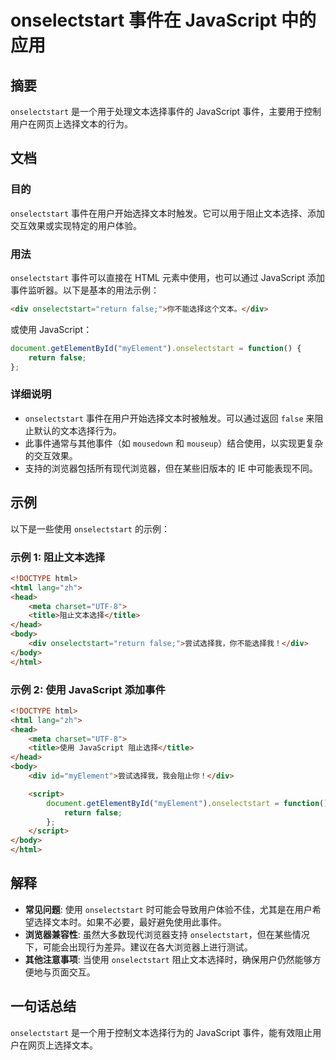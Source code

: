 <!--
Meta Description: # onselectstart 事件在 JavaScript 中的应用 ## 摘要 `onselectstart` 是一个用于处理文本选择事件的 JavaScript 事件，主要用于控制用户在网页上选择文本的行为。 ## 文档 ### 目的 `onselectstart` 事件在用户开始选择文本时触...
Meta Keywords: onselectstart, html, javascript, div, false
-->

# onselectstart 事件在 JavaScript 中的应用

## 摘要
`onselectstart` 是一个用于处理文本选择事件的 JavaScript 事件，主要用于控制用户在网页上选择文本的行为。

## 文档
### 目的
`onselectstart` 事件在用户开始选择文本时触发。它可以用于阻止文本选择、添加交互效果或实现特定的用户体验。

### 用法
`onselectstart` 事件可以直接在 HTML 元素中使用，也可以通过 JavaScript 添加事件监听器。以下是基本的用法示例：

```html
<div onselectstart="return false;">你不能选择这个文本。</div>
```

或使用 JavaScript：

```javascript
document.getElementById("myElement").onselectstart = function() {
    return false;
};
```

### 详细说明
- `onselectstart` 事件在用户开始选择文本时被触发。可以通过返回 `false` 来阻止默认的文本选择行为。
- 此事件通常与其他事件（如 `mousedown` 和 `mouseup`）结合使用，以实现更复杂的交互效果。
- 支持的浏览器包括所有现代浏览器，但在某些旧版本的 IE 中可能表现不同。

## 示例
以下是一些使用 `onselectstart` 的示例：

### 示例 1: 阻止文本选择
```html
<!DOCTYPE html>
<html lang="zh">
<head>
    <meta charset="UTF-8">
    <title>阻止文本选择</title>
</head>
<body>
    <div onselectstart="return false;">尝试选择我，你不能选择我！</div>
</body>
</html>
```

### 示例 2: 使用 JavaScript 添加事件
```html
<!DOCTYPE html>
<html lang="zh">
<head>
    <meta charset="UTF-8">
    <title>使用 JavaScript 阻止选择</title>
</head>
<body>
    <div id="myElement">尝试选择我，我会阻止你！</div>

    <script>
        document.getElementById("myElement").onselectstart = function() {
            return false;
        };
    </script>
</body>
</html>
```

## 解释
- **常见问题**: 使用 `onselectstart` 时可能会导致用户体验不佳，尤其是在用户希望选择文本时。如果不必要，最好避免使用此事件。
- **浏览器兼容性**: 虽然大多数现代浏览器支持 `onselectstart`，但在某些情况下，可能会出现行为差异。建议在各大浏览器上进行测试。
- **其他注意事项**: 当使用 `onselectstart` 阻止文本选择时，确保用户仍然能够方便地与页面交互。

## 一句话总结
`onselectstart` 是一个用于控制文本选择行为的 JavaScript 事件，能有效阻止用户在网页上选择文本。